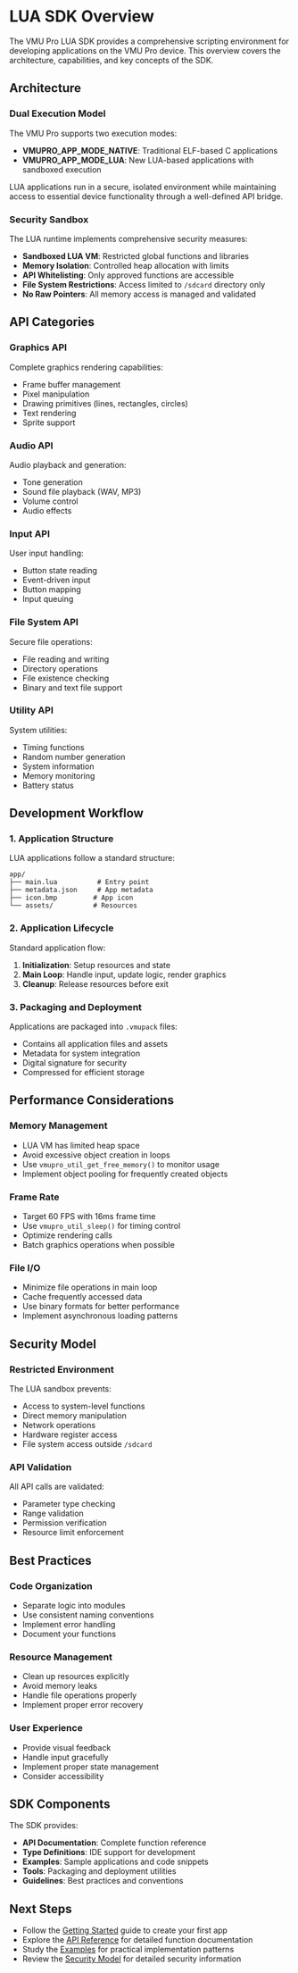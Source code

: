 # LUA SDK Overview

The VMU Pro LUA SDK provides a comprehensive scripting environment for developing applications on the VMU Pro device. This overview covers the architecture, capabilities, and key concepts of the SDK.

## Architecture

### Dual Execution Model

The VMU Pro supports two execution modes:

- **VMUPRO_APP_MODE_NATIVE**: Traditional ELF-based C applications
- **VMUPRO_APP_MODE_LUA**: New LUA-based applications with sandboxed execution

LUA applications run in a secure, isolated environment while maintaining access to essential device functionality through a well-defined API bridge.

### Security Sandbox

The LUA runtime implements comprehensive security measures:

- **Sandboxed LUA VM**: Restricted global functions and libraries
- **Memory Isolation**: Controlled heap allocation with limits
- **API Whitelisting**: Only approved functions are accessible
- **File System Restrictions**: Access limited to `/sdcard` directory only
- **No Raw Pointers**: All memory access is managed and validated

## API Categories

### Graphics API
Complete graphics rendering capabilities:
- Frame buffer management
- Pixel manipulation
- Drawing primitives (lines, rectangles, circles)
- Text rendering
- Sprite support

### Audio API
Audio playback and generation:
- Tone generation
- Sound file playback (WAV, MP3)
- Volume control
- Audio effects

### Input API
User input handling:
- Button state reading
- Event-driven input
- Button mapping
- Input queuing

### File System API
Secure file operations:
- File reading and writing
- Directory operations
- File existence checking
- Binary and text file support

### Utility API
System utilities:
- Timing functions
- Random number generation
- System information
- Memory monitoring
- Battery status

## Development Workflow

### 1. Application Structure
LUA applications follow a standard structure:
```
app/
├── main.lua          # Entry point
├── metadata.json     # App metadata
├── icon.bmp         # App icon
└── assets/          # Resources
```

### 2. Application Lifecycle
Standard application flow:
1. **Initialization**: Setup resources and state
2. **Main Loop**: Handle input, update logic, render graphics
3. **Cleanup**: Release resources before exit

### 3. Packaging and Deployment
Applications are packaged into `.vmupack` files:
- Contains all application files and assets
- Metadata for system integration
- Digital signature for security
- Compressed for efficient storage

## Performance Considerations

### Memory Management
- LUA VM has limited heap space
- Avoid excessive object creation in loops
- Use `vmupro_util_get_free_memory()` to monitor usage
- Implement object pooling for frequently created objects

### Frame Rate
- Target 60 FPS with 16ms frame time
- Use `vmupro_util_sleep()` for timing control
- Optimize rendering calls
- Batch graphics operations when possible

### File I/O
- Minimize file operations in main loop
- Cache frequently accessed data
- Use binary formats for better performance
- Implement asynchronous loading patterns

## Security Model

### Restricted Environment
The LUA sandbox prevents:
- Access to system-level functions
- Direct memory manipulation
- Network operations
- Hardware register access
- File system access outside `/sdcard`

### API Validation
All API calls are validated:
- Parameter type checking
- Range validation
- Permission verification
- Resource limit enforcement

## Best Practices

### Code Organization
- Separate logic into modules
- Use consistent naming conventions
- Implement error handling
- Document your functions

### Resource Management
- Clean up resources explicitly
- Avoid memory leaks
- Handle file operations properly
- Implement proper error recovery

### User Experience
- Provide visual feedback
- Handle input gracefully
- Implement proper state management
- Consider accessibility

## SDK Components

The SDK provides:
- **API Documentation**: Complete function reference
- **Type Definitions**: IDE support for development
- **Examples**: Sample applications and code snippets
- **Tools**: Packaging and deployment utilities
- **Guidelines**: Best practices and conventions

## Next Steps

- Follow the [Getting Started](getting-started.md) guide to create your first app
- Explore the [API Reference](api/graphics.md) for detailed function documentation
- Study the [Examples](examples/hello-world.md) for practical implementation patterns
- Review the [Security Model](advanced/security.md) for detailed security information